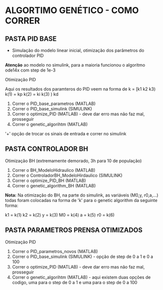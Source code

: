# ALGORTIMO GENÉTICO - COMO CORRER

## PASTA PID BASE 

- Simulação do modelo linear inicial, otimização dos parâmetros do controlador PID

**Atenção** ao modelo no simulink, para a maioria funcionou o algoritmo ode14x com step de 1e-3

Otimização PID

Aqui os resultados dos paramteros do PID veem na forma de k = [k1 k2 k3)
k(1) = kp
k(2) = ki
k(3) ) kd

1) Correr o PID_base_parametros (MATLAB)
2) Correr o PID_base_simulink (SIMULINK)
3) Correr o optimize_PID (MATLAB) - deve dar erro mas não faz mal, prosseguir
4) Correr o genetic_algorihtm (MATLAB)

'+'  opção de trocar os sinais de entrada e correr no simulink

## PASTA CONTROLADOR BH 

Otimização BH (extremamente demorado, 3h para 10 de população)
1) Correr o BH_ModeloHidraulico (MATLAB)
2) Correr o ControladorBH_ModeloHirdaulico (SIMULINK)
3) Correr o optimize_PID_BH (MATLAB)
4) Correr o genetic_algorithm_BH (MATLAB)

**Nota:**
Na otimização do BH, na parte do simulink, as variáveis (M0,y, r0,a,...) todas foram colocadas 
na forma de 'k' para o genetic algorithm da seguinte forma:

k1 = k(1)
k2 = k(2)
y = k(3)
M0 = k(4)
a = k(5)
r0 = k(6)

## PASTA PARAMETROS PRENSA OTIMIZADOS 

Otimização PID
1) Correr o PID_parametros_novos (MATLAB)
2) Correr o PID_base_simulink (SIMULINK) - opção de step de 0 a 1 e 0 a 100
3) Correr o optimize_PID (MATLAB) - deve dar erro mas não faz mal, prosseguir
4) Correr o genetic_algorihtm (MATLAB) -  aqui existem duas opções de codigo, uma para o step de 0 a 1 
e uma para o step de 0 a 100


